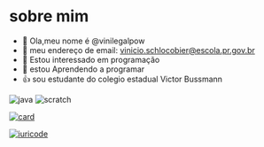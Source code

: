 # sobre mim
- 👋 Ola,meu nome é @vinilegalpow
- 📧 meu endereço de email: vinicio.schlocobier@escola.pr.gov.br
- 👀 Estou interessado em programação
- 🌱 estou Aprendendo a programar
- :+1: sou estudante do colegio estadual Victor Bussmann

![java](https://img.shields.io/badge/JavaScript-323330?style=for-the-badge&logo=javascript&logoColor=F7DF1E)
![scratch](https://img.shields.io/badge/Scratch-4D97FF?style=for-the-badge&logo=Scratch&logoColor=white)


[![card](https://github-readme-stats.vercel.app/api?username=VINILEGALPOW&theme=default&show_icons=true)](https://github.com/anuraghazra/github-readme-stats)


[![iuricode](https://github-readme-stats.vercel.app/api/top-langs/?username=iuricode&hide=html&layout=compact=true&theme=highcontrast)](https://github.com/anuraghazra/github-readme-stats)
